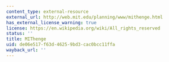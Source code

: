 ```yaml
---
content_type: external-resource
external_url: http://web.mit.edu/planning/www/mithenge.html
has_external_license_warning: true
license: https://en.wikipedia.org/wiki/All_rights_reserved
status: ''
title: MIThenge
uid: de06e517-f63d-4625-9bd3-cac0bcc11ffa
wayback_url: ''
---
```

